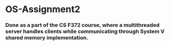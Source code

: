 # OS-Assignment2

### Done as a part of the CS F372 course, where a multithreaded server handles clients while communicating through System V shared memory implementation.
